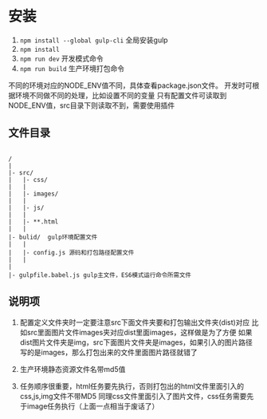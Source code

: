 # 安装

1. `npm install --global gulp-cli` 全局安装gulp
2. `npm install`
3. `npm run dev` 开发模式命令
4. `npm run build` 生产环境打包命令

不同的环境对应的NODE_ENV值不同，具体查看package.json文件。 开发时可根据环境不同做不同的处理，比如设置不同的变量
只有配置文件可读取到NODE_ENV值，src目录下则读取不到，需要使用插件

## 文件目录

```

/
|
|- src/
|   |- css/
|   |    
|   |- images/
|   |     
|   |- js/
|   |    
|   |- **.html
|   |
|- bulid/  gulp环境配置文件
|   |
|   |- config.js 源码和打包路径配置文件
|   |
|
|- gulpfile.babel.js gulp主文件，ES6模式运行命令所需文件

```

## 说明项

1. 配置定义文件夹时一定要注意src下面文件夹要和打包输出文件夹(dist)对应 
比如src里面图片文件images夹对应dist里面images，这样做是为了方便 
如果dist图片文件夹是img，src下面图片文件夹是images，如果引入的图片路径写的是images，那么打包出来的文件里面图片路径就错了

2. 生产环境静态资源文件名带md5值

3. 任务顺序很重要，html任务要先执行，否则打包出的html文件里面引入的css,js,img文件不带MD5
同理css文件里面引入了图片文件，css任务需要先于image任务执行（上面一点相当于废话了）
